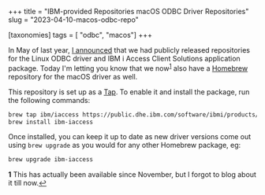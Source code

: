+++
title = "IBM-provided Repositories macOS ODBC Driver Repositories"
slug = "2023-04-10-macos-odbc-repo"

[taxonomies]
tags = [ "odbc", "macos"]
+++

In May of last year, [I announced](@/blog/2022-05-20-odbc-repos.md) that we had
publicly released repositories for the Linux ODBC driver and IBM i Access Client Solutions application package.
Today I'm letting you know that we now<sup id="a1">[1](#f1)</sup> also have a [Homebrew](https://brew.sh)
repository for the macOS driver as well.

<!-- more -->

This repository is set up as a [Tap](https://docs.brew.sh/Tap). To enable it and install
the package, run the following commands:

```bash
brew tap ibm/iaccess https://public.dhe.ibm.com/software/ibmi/products/odbc/macos/tap/
brew install ibm-iaccess
```

Once installed, you can keep it up to date as new driver versions come out
using `brew upgrade` as you would for any other Homebrew package, eg:

```bash
brew upgrade ibm-iaccess
```

<b id="f1">1</b> This has actually been available since November, but I forgot to blog about it till now.[↩](#a1)
